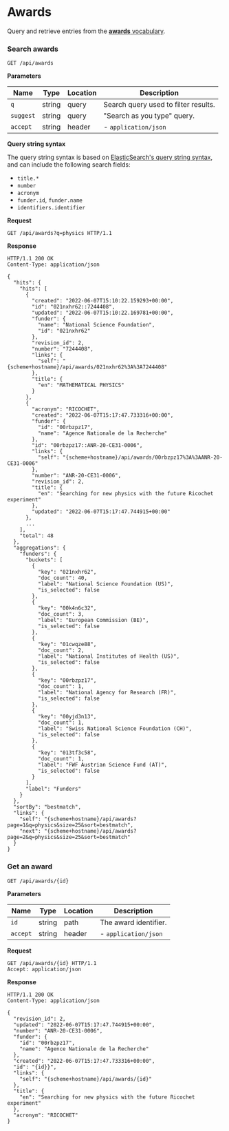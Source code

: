 # Awards

Query and retrieve entries from the [**awards** vocabulary](../customize/vocabularies/funding.md).

### Search awards

`GET /api/awards`

**Parameters**

| Name     | Type   | Location | Description                          |
| -------- | ------ | -------- | ------------------------------------ |
| `q`      | string | query    | Search query used to filter results. |
| `suggest` | string | query   | "Search as you type" query.          |
| `accept` | string | header   | - `application/json`                 |

**Query string syntax**

The query string syntax is based on [ElasticSearch's query string syntax](https://www.elastic.co/guide/en/elasticsearch/reference/current/query-dsl-query-string-query.html#query-string-syntax), and can include the following search fields:

- `title.*`
- `number`
- `acronym`
- `funder.id`, `funder.name`
- `identifiers.identifier`

**Request**

```http
GET /api/awards?q=physics HTTP/1.1
```

**Response**

```http
HTTP/1.1 200 OK
Content-Type: application/json

{
  "hits": {
    "hits": [
      {
        "created": "2022-06-07T15:10:22.159293+00:00",
        "id": "021nxhr62::7244408",
        "updated": "2022-06-07T15:10:22.169781+00:00",
        "funder": {
          "name": "National Science Foundation",
          "id": "021nxhr62"
        },
        "revision_id": 2,
        "number": "7244408",
        "links": {
          "self": "{scheme+hostname}/api/awards/021nxhr62%3A%3A7244408"
        },
        "title": {
          "en": "MATHEMATICAL PHYSICS"
        }
      },
      {
        "acronym": "RICOCHET",
        "created": "2022-06-07T15:17:47.733316+00:00",
        "funder": {
          "id": "00rbzpz17",
          "name": "Agence Nationale de la Recherche"
        },
        "id": "00rbzpz17::ANR-20-CE31-0006",
        "links": {
          "self": "{scheme+hostname}/api/awards/00rbzpz17%3A%3AANR-20-CE31-0006"
        },
        "number": "ANR-20-CE31-0006",
        "revision_id": 2,
        "title": {
          "en": "Searching for new physics with the future Ricochet experiment"
        },
        "updated": "2022-06-07T15:17:47.744915+00:00"
      },
      ...
    ],
    "total": 48
  },
  "aggregations": {
    "funders": {
      "buckets": [
        {
          "key": "021nxhr62",
          "doc_count": 40,
          "label": "National Science Foundation (US)",
          "is_selected": false
        },
        {
          "key": "00k4n6c32",
          "doc_count": 3,
          "label": "European Commission (BE)",
          "is_selected": false
        },
        {
          "key": "01cwqze88",
          "doc_count": 2,
          "label": "National Institutes of Health (US)",
          "is_selected": false
        },
        {
          "key": "00rbzpz17",
          "doc_count": 1,
          "label": "National Agency for Research (FR)",
          "is_selected": false
        },
        {
          "key": "00yjd3n13",
          "doc_count": 1,
          "label": "Swiss National Science Foundation (CH)",
          "is_selected": false
        },
        {
          "key": "013tf3c58",
          "doc_count": 1,
          "label": "FWF Austrian Science Fund (AT)",
          "is_selected": false
        }
      ],
      "label": "Funders"
    }
  },
  "sortBy": "bestmatch",
  "links": {
    "self": "{scheme+hostname}/api/awards?page=1&q=physics&size=25&sort=bestmatch",
    "next": "{scheme+hostname}/api/awards?page=2&q=physics&size=25&sort=bestmatch"
  }
}
```

### Get an award

`GET /api/awards/{id}`

**Parameters**

| Name     | Type   | Location | Description          |
| -------- | ------ | -------- | -------------------- |
| `id`     | string | path     | The award identifier. |
| `accept` | string | header   | - `application/json` |

**Request**

```http
GET /api/awards/{id} HTTP/1.1
Accept: application/json
```

**Response**

```http
HTTP/1.1 200 OK
Content-Type: application/json

{
  "revision_id": 2,
  "updated": "2022-06-07T15:17:47.744915+00:00",
  "number": "ANR-20-CE31-0006",
  "funder": {
    "id": "00rbzpz17",
    "name": "Agence Nationale de la Recherche"
  },
  "created": "2022-06-07T15:17:47.733316+00:00",
  "id": "{id}}",
  "links": {
    "self": "{scheme+hostname}/api/awards/{id}"
  },
  "title": {
    "en": "Searching for new physics with the future Ricochet experiment"
  },
  "acronym": "RICOCHET"
}
```
